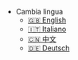 - Cambia lingua
  - [:uk: English](/)
  - [:it: Italiano](/it/)
  - [:cn: 中文](/zh-cn/)
  - [:de: Deutsch](/de-de/)
